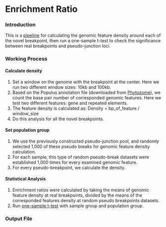 # Enrichment Ratio
### Introduction
This is a [pipeline](https://github.com/guoweier/Poplar_Chromoanagenesis/blob/master/enrichment-ratio/enrichment-window-ratio.py) for calculating the genomic feature density around each of the novel breakpoint, then run a one-sample t-test to check the significance between real breakpoints and pseudo-junction loci. 
### Working Process
#### Calculate density
1. Set a window on the genome with the breakpoint at the center. Here we run two different window sizes: 10kb and 100kb. 
2. Based on the Populus annotation file (downloaded from [Phytozome](https://phytozome.jgi.doe.gov/pz/portal.html#)), we count the base pair number of corresponded genomic features. Here we test two different features: gene and repeated elements. 
3. The feature density is calculated as: Density = bp_of_feature / window_size
4. Do this analysis for all the novel breakpoints. 
#### Set population group
1. We use the previously constructed pseudo-junction pool, and randomly selected 1,000 of these pseudo breaks for genomic feature density calculation. 
2. For each sample, this type of random pseudo-break datasets were established 1,000 times for every examined genomic feature. 
3. For every pseudo-breakpoint, we calculate the density. 
#### Statistical Analysis
1. Enrichment ratios were calculated by taking the means of genomic feature density at real breakpoints, divided by the means of the corresponded features density at random pseudo breakpoints datasets.
2. Run [one-sample t-test](https://docs.scipy.org/doc/scipy/reference/generated/scipy.stats.ttest_1samp.html) with sample group and population group. 
### Output File
